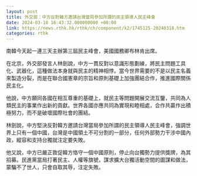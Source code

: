 ```yaml
---
layout: post
title: 外交部：中方反對韓方邀請台灣當局參加所謂的民主領導人民主峰會
date: 2024-03-18 16:43:32.000000000 +08:00
link: https://news.rthk.hk/rthk/ch/component/k2/1745125-20240318.htm
categories: rthk
---
```


南韓今天起一連三天主辦第三屆民主峰會，美國國務卿布林肯出席。

在北京，外交部發言人林劍說，中方一貫反對以意識形態劃線，將民主問題工具化、武器化，這種做法本身就與民主的精神相悖。當今世界需要的不是以民主名義來製造分裂，而是在聯合國憲章的宗旨和原則基礎上加強團結合作，推進國際關係民主化。

他說，中方願同各國在相互尊重的基礎上，就民主等問題開展交流互鑒，共同為人類民主的事業作出新的貢獻。世界各國亦應共同為實現和睦相處，合作共贏作出積極努力，而不是破壞國際社會的團結。

林劍說，中方堅決反對韓方邀請台灣當局參加所謂的民主領導人民主峰會，強調世界上只有一個中國，台灣是中國領土不可分割的一部分，任何外部勢力干涉中國內政，縱容和支持台獨就注定要失敗。

他又說，中方已嚴正敦促韓方恪守一個中國原則，停止向台獨勢力提供獎牌，為其招募。民進黨當局打著民主、人權等旗號，謀求擴大台獨活動空間的圖謀和做法，蒙騙不了世人，只會自取其辱，注定失敗。
